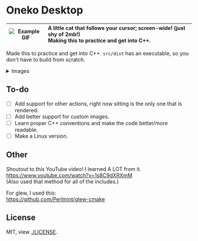 # Oneko Desktop

| ![Example GIF](./src/images/logo.ico) | A little cat that follows your cursor; screen-wide! (just shy of 2mb!)<br/>Making this to practice and get into C++. |
| :-----------------------------------: | :------------------------------------------------------------------------------------------------------------------- |

Made this to practice and get into C++.
`src/dist` has an executable, so you don't have to build from scratch.

<details style="cursor: pointer;">
    <summary>Images</summary>
    <img src="./docs/example.gif" alt="GIF of the program." />
    <br/>
    <img src="./docs/toast.png" alt="Toast Image" />
    <br/>
    <img src="./docs/system%20tray.png" alt="System Tray" />
    <img src="./docs/system%20tray%20context%20menu.png" alt="System Tray Context Menu" />
</details>

## To-do

- [ ] Add support for other actions, right now sitting is the only one that is rendered.
- [ ] Add better support for custom images.
- [ ] Learn proper C++ conventions and make the code better/more readable.
- [ ] Make a Linux version.

## Other

Shoutout to this YouTube video! I learned A LOT from it. \
https://www.youtube.com/watch?v=1s8C9dXRXmM \
(Also used that method for all of the includes.)

For glew, I used this: \
https://github.com/Perlmint/glew-cmake

## License

MIT, view [./LICENSE](./LICENSE).
